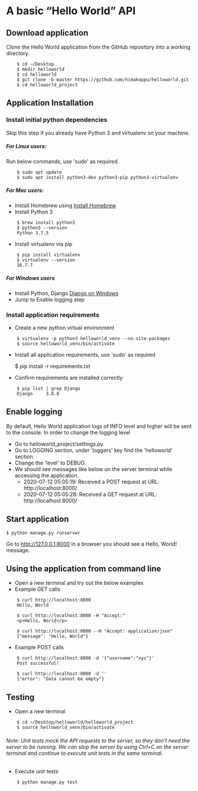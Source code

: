 # A basic “Hello World” API

## Download application
Clone the Hello World application from the GitHub repository into a working directory.

```
    $ cd ~/Desktop
    $ mkdir helloworld    
    $ cd helloworld
    $ git clone -b master https://github.com/himakoppu/helloworld.git 
    $ cd helloworld_project
```

## Application Installation 

### Install initial python dependencies
Skip this step if you already have Python 3 and virtualenv on your machine.

##### For Linux users: 
Run below commands, use 'sudo' as required. 
```
    $ sudo apt update
    $ sudo apt install python3-dev python3-pip python3-virtualenv
```
##### For Mac users:
- Install Homebrew using [Install Homebrew]
- Install Python 3
```
    $ brew install python3
    $ python3 --version
    Python 3.7.5
```   
- Install virtualenv via pip
```
    $ pip install virtualenv
    $ virtualenv --version
    16.7.7
```
##### For Windows users
- Install Python, Django [Django on Windows]
- Jump to Enable logging step


### Install application requirements
- Create a new python virtual environment
```
    $ virtualenv -p python3 helloworld_venv --no-site-packages
    $ source helloworld_venv/bin/activate
```
- Install all application requirements, use 'sudo' as required


    $ pip install -r requirements.txt
    
- Confirm requirements are installed correctly
```
    $ pip list | grep Django
    Django     3.0.8
``` 


## Enable logging
By default, Hello World application logs of INFO level and higher will be sent to the console. In 
order to change the logging level 
- Go to helloworld_project/settings.py.
- Go to LOGGING section, under 'loggers' key find the 'helloworld' section. 
- Change the 'level' to DEBUG.
- We should see messages like below on the server terminal while accessing the application.
    - 2020-07-12 05:05:19: Received a POST request at URL: http://localhost:8000/
    - 2020-07-12 05:05:28: Received a GET request at URL: http://localhost:8000/

## Start application


    $ python manage.py runserver
    
Go to http://127.0.0.1:8000 in a browser you should see a Hello, World! message.

## Using the application from command line
- Open a new terminal and try out the below examples
- Example GET calls
```
    $ curl http://localhost:8000
    Hello, World
    
    $ curl http://localhost:8000 -H "Accept:"
    <p>Hello, World</p>
    
    $ curl http://localhost:8000 --H "Accept: application/json"
    {"message": "Hello, World"}
```
- Example POST calls
```
    $ curl http://localhost:8000 -d '{"username":"xyz"}'
    Post successful!
    
    $ curl http://localhost:8000 -d ''
    {"error": "Data cannot be empty"}
```
## Testing
- Open a new terminal
```
    $ cd ~/Desktop/helloworld/helloworld_project
    $ source helloworld_venv/bin/activate
```  

###### Note: Unit tests mock the API requests to the server, so they don't need the server to be running. We can stop the server by using Ctrl+C on the server terminal and continue to execute unit tests in the same terminal.

- Execute unit tests
```
    $ python manage.py test 
 ```    

[Install Homebrew]: https://osxdaily.com/2018/03/07/how-install-homebrew-mac-os
[Django on Windows]: https://docs.djangoproject.com/en/3.0/howto/windows